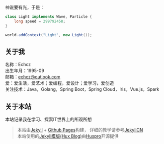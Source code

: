 
神说要有光，于是：

``` java
class Light implements Wave, Particle {
    long speed = 299792458;
}

world.addContext("Light", new Light());
```

## 关于我

名称：Echcz<br>
出生年月：1995-09<br>
邮箱：echcz@outlook.com<br>
爱：爱生活，爱艺术；爱编程，爱设计；爱学习，爱创造<br>
关注技术：Java，Golang，Spring Boot，Spring Cloud，Iris，Vue.js，Spark

## 关于本站

本站记录我在学习、探索IT世界上的所观所想<br>
> 本站由[Jekyll](https://jekyllrb.com/) + [Github Pages](https://pages.github.com/)构建，
详细的教学请参考[JekyllCN](http://jekyllcn.com/)<br>
本站使用的[Jekyll模版(Hux Blog)](https://github.com/Huxpro/huxpro.github.io)由[Huxpro](https://github.com/Huxpro)开源提供
